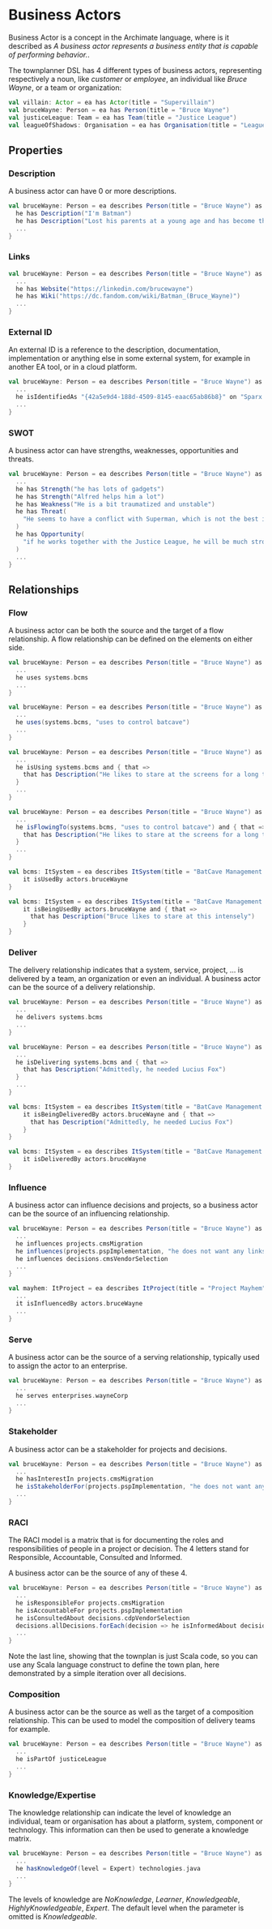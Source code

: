 # Business Actors

Business Actor is a concept in the Archimate language, where is it described as *A business actor represents a business entity that is capable of performing behavior.*.

The townplanner DSL has 4 different types of business actors, representing respectively a noun, like *customer* or *employee*, an individual like *Bruce Wayne*, or a team or organization:

```scala
val villain: Actor = ea has Actor(title = "Supervillain")
val bruceWayne: Person = ea has Person(title = "Bruce Wayne")
val justiceLeague: Team = ea has Team(title = "Justice League")
val leagueOfShadows: Organisation = ea has Organisation(title = "League of Shadows")
```

## Properties

### Description

A business actor can have 0 or more descriptions.

```scala
val bruceWayne: Person = ea describes Person(title = "Bruce Wayne") as { he =>
  he has Description("I'm Batman")
  he has Description("Lost his parents at a young age and has become the masked vigilante because of that.")
  ...
}
```

### Links

```scala
val bruceWayne: Person = ea describes Person(title = "Bruce Wayne") as { he =>
  ...
  he has Website("https://linkedin.com/brucewayne")
  he has Wiki("https://dc.fandom.com/wiki/Batman_(Bruce_Wayne)")  
  ...
}
```

### External ID

An external ID is a reference to the description, documentation, implementation or anything else in some external system, for example in another EA tool, or in a cloud platform.

```scala
val bruceWayne: Person = ea describes Person(title = "Bruce Wayne") as { he =>
  ...
  he isIdentifiedAs "{42a5e9d4-188d-4509-8145-eaac65ab86b8}" on "Sparx EA"
  ...
}
```

### SWOT

A business actor can have strengths, weaknesses, opportunities and threats.

```scala
val bruceWayne: Person = ea describes Person(title = "Bruce Wayne") as { he =>
  ...
  he has Strength("he has lots of gadgets")
  he has Strength("Alfred helps him a lot")
  he has Weakness("He is a bit traumatized and unstable")
  he has Threat(
    "He seems to have a conflict with Superman, which is not the best idea in the world"
  )
  he has Opportunity(
    "if he works together with the Justice League, he will be much stronger"
  )
  ...
}
```

## Relationships

### Flow

A business actor can be both the source and the target of a flow relationship. A flow relationship can be defined on the elements on either side.

```scala
val bruceWayne: Person = ea describes Person(title = "Bruce Wayne") as { he =>
  ...
  he uses systems.bcms
  ...
}
```

```scala
val bruceWayne: Person = ea describes Person(title = "Bruce Wayne") as { he =>
  ...
  he uses(systems.bcms, "uses to control batcave")
  ...
}
```

```scala
val bruceWayne: Person = ea describes Person(title = "Bruce Wayne") as { he =>
  ...
  he isUsing systems.bcms and { that =>
    that has Description("He likes to stare at the screens for a long time, trying to figure out what evil plans The Joker is up to.")
  }
  ...
}
```

```scala
val bruceWayne: Person = ea describes Person(title = "Bruce Wayne") as { he =>
  ...
  he isFlowingTo(systems.bcms, "uses to control batcave") and { that =>
    that has Description("He likes to stare at the screens for a long time, trying to figure out what evil plans The Joker is up to.")
  }
  ...
}
```

```scala
val bcms: ItSystem = ea describes ItSystem(title = "BatCave Management System") as { it =>
    it isUsedBy actors.bruceWayne
}
```

```scala
val bcms: ItSystem = ea describes ItSystem(title = "BatCave Management System") as { it =>
    it isBeingUsedBy actors.bruceWayne and { that =>
      that has Description("Bruce likes to stare at this intensely")
    }
}
```

### Deliver

The delivery relationship indicates that a system, service, project, ... is delivered by a team, an organization or even an individual. A business actor can be the source of a delivery relationship.

```scala
val bruceWayne: Person = ea describes Person(title = "Bruce Wayne") as { he =>
  ...
  he delivers systems.bcms
  ...
}
```

```scala
val bruceWayne: Person = ea describes Person(title = "Bruce Wayne") as { he =>
  ...
  he isDelivering systems.bcms and { that =>
    that has Description("Admittedly, he needed Lucius Fox")
  }
  ...
}
```

```scala
val bcms: ItSystem = ea describes ItSystem(title = "BatCave Management System") as { it =>
    it isBeingDeliveredBy actors.bruceWayne and { that =>
      that has Description("Admittedly, he needed Lucius Fox")
    }
}
```

```scala
val bcms: ItSystem = ea describes ItSystem(title = "BatCave Management System") as { it =>
    it isDeliveredBy actors.bruceWayne
}
```


### Influence

A business actor can influence decisions and projects, so a business actor can be the source of an influencing relationship.

```scala
val bruceWayne: Person = ea describes Person(title = "Bruce Wayne") as { he =>
  ...
  he influences projects.cmsMigration
  he influences(projects.pspImplementation, "he does not want any links with the underworld")
  he influences decisions.cmsVendorSelection  
  ...
}
```

```scala
val mayhem: ItProject = ea describes ItProject(title = "Project Mayhem") as { it =>
  ...
  it isInfluencedBy actors.bruceWayne
  ...
}
```

### Serve

A business actor can be the source of a serving relationship, typically used to assign the actor to an enterprise.

```scala
val bruceWayne: Person = ea describes Person(title = "Bruce Wayne") as { he =>
  ...
  he serves enterprises.wayneCorp  
  ...
}
```

### Stakeholder

A business actor can be a stakeholder for projects and decisions.

```scala
val bruceWayne: Person = ea describes Person(title = "Bruce Wayne") as { he =>
  ...
  he hasInterestIn projects.cmsMigration
  he isStakeholderFor(projects.pspImplementation, "he does not want any links with the underworld")
  ...
}
```

### RACI

The RACI model is a matrix that is for documenting the roles and responsibilities of people in a project or decision. The 4 letters stand for Responsible, Accountable, Consulted and Informed.

A business actor can be the source of any of these 4.

```scala
val bruceWayne: Person = ea describes Person(title = "Bruce Wayne") as { he =>
  ...
  he isResponsibleFor projects.cmsMigration
  he isAccountableFor projects.pspImplementation
  he isConsultedAbout decisions.cdpVendorSelection
  decisions.allDecisions.forEach(decision => he isInformedAbout decision)  
  ...
}
```

Note the last line, showing that the townplan is just Scala code, so you can use any Scala language construct to define the town plan, here demonstrated by a simple iteration over all decisions. 

### Composition

A business actor can be the source as well as the target of a composition relationship. This can be used to model the composition of delivery teams for example.

```scala
val bruceWayne: Person = ea describes Person(title = "Bruce Wayne") as { he =>
  ...
  he isPartOf justiceLeague
  ...
}
```

### Knowledge/Expertise

The knowledge relationship can indicate the level of knowledge an individual, team or organisation has about a platform, system, component or technology. This information can then be used to generate a knowledge matrix.

```scala
val bruceWayne: Person = ea describes Person(title = "Bruce Wayne") as { he =>
  ...
  he hasKnowledgeOf(level = Expert) technologies.java
  ...
}
```

The levels of knowledge are *NoKnowledge*, *Learner*, *Knowledgeable*, *HighlyKnowledgeable*, *Expert*. The default level when the parameter is omitted is *Knowledgeable*.